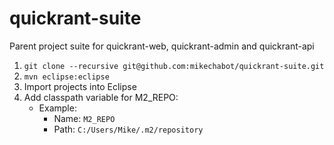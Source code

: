 quickrant-suite
===============

Parent project suite for quickrant-web, quickrant-admin and quickrant-api

 1. ```git clone --recursive git@github.com:mikechabot/quickrant-suite.git```
 2. ```mvn eclipse:eclipse```
 3. Import projects into Eclipse
 4. Add classpath variable for M2_REPO:
    * Example:
       * Name: ```M2_REPO```
       * Path: ```C:/Users/Mike/.m2/repository```

